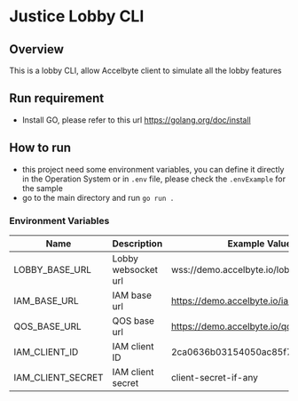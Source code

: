 # Justice Lobby CLI

## Overview
This is a lobby CLI, allow Accelbyte client to simulate all the lobby features

## Run requirement
* Install GO, please refer to this url https://golang.org/doc/install

## How to run
* this project need some environment variables, you can define it directly in the Operation System or in `.env` file, 
  please check the ```.envExample``` for the sample
* go to the main directory and run ```go run .```

### Environment Variables
| Name                       | Description                                   | Example Value                                                        |
|----------------------------|-----------------------------------------------|----------------------------------------------------------------------|
| LOBBY_BASE_URL             | Lobby websocket url                           | wss://demo.accelbyte.io/lobby/                                       |
| IAM_BASE_URL               | IAM base url                                  | https://demo.accelbyte.io/iam                                        |
| QOS_BASE_URL               | QOS base url                                  | https://demo.accelbyte.io/qosm                                       |
| IAM_CLIENT_ID              | IAM client ID                                 | 2ca0636b03154050ac85f771e978e44c                                     |
| IAM_CLIENT_SECRET          | IAM client secret                             | client-secret-if-any                                                 |
